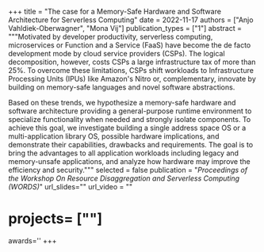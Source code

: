 +++
title = "The case for a Memory-Safe Hardware and Software Architecture for Serverless Computing"
date = 2022-11-17
authors = ["Anjo Vahldiek-Oberwagner", "Mona Vij"]
publication_types = ["1"]
abstract = """Motivated by developer productivity, serverless computing, microservices or
Function and a Service (FaaS) have become the de facto development mode by cloud
service providers (CSPs). The logical decomposition, however, costs CSPs a large
infrastructure tax of more than 25%. To overcome these limitations, CSPs shift workloads to
Infrastructure Processing Units (IPUs) like Amazon's Nitro
or, complementary, innovate by building on memory-safe languages and novel
software abstractions.

Based on these trends, we hypothesize a memory-safe hardware and software
architecture providing a general-purpose runtime environment to specialize
functionality when needed and strongly isolate components. To achieve this goal,
we investigate building a single address space OS or a multi-application library
OS, possible hardware implications, and  demonstrate their capabilities,
drawbacks and requirements. The goal is to bring the advantages to all
application workloads including legacy and memory-unsafe applications, and
analyze how hardware may improve the efficiency and security."""
selected = false
publication = "*Proceedings of the Workshop On Resource Disaggregation and Serverless Computing (WORDS)*"
url_slides=""
url_video = ""
# projects= [""]
awards=''
+++


